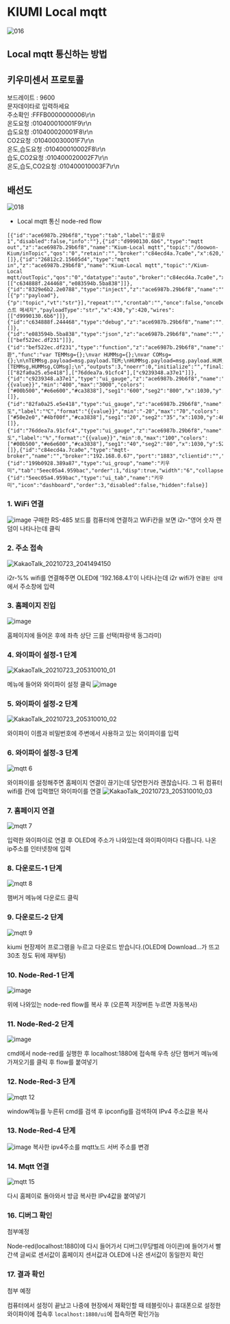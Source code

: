# KIUMI Local mqtt 

![016](https://user-images.githubusercontent.com/83691399/124417807-f4639f80-dd94-11eb-9a02-b59e1b55a9aa.png)

## Local mqtt 통신하는 방법

## 키우미센서 프로토콜
>
보드레이트 : 9600   
문자데이타로 입력하세요   
주소확인 :FFFB0000000006\r\n   
온도요청 :010400010001F9\r\n   
습도요청 :010400020001F8\r\n   
CO2요청 :010400030001F7\r\n   
온도,습도요청 :010400010002F8\r\n   
습도,CO2요청 :010400020002F7\r\n   
온도,습도,CO2요청 :010400010003F7\r\n   

## 배선도
![018](https://user-images.githubusercontent.com/83691399/124417589-68517800-dd94-11eb-8e46-ad3d20f0020b.png)


* Local mqtt 통신 node-red flow 
```
[{"id":"ace6987b.29b6f8","type":"tab","label":"플로우 1","disabled":false,"info":""},{"id":"d9990130.6b6","type":"mqtt out","z":"ace6987b.29b6f8","name":"Kium-Local mqtt","topic":"/doowon-Kium/inTopic","qos":"0","retain":"","broker":"c84ecd4a.7ca0e","x":620,"y":420,"wires":[]},{"id":"26812c2.15605d4","type":"mqtt in","z":"ace6987b.29b6f8","name":"Kium-Local mqtt","topic":"/Kium-Local mqtt/outTopic","qos":"0","datatype":"auto","broker":"c84ecd4a.7ca0e","x":430,"y":480,"wires":[["c634888f.244468","e083594b.5ba838"]]},{"id":"8329e6b2.2e0788","type":"inject","z":"ace6987b.29b6f8","name":"","props":[{"p":"payload"},{"p":"topic","vt":"str"}],"repeat":"","crontab":"","once":false,"onceDelay":0.1,"topic":"","payload":"테스트 메세지","payloadType":"str","x":430,"y":420,"wires":[["d9990130.6b6"]]},{"id":"c634888f.244468","type":"debug","z":"ace6987b.29b6f8","name":"","active":true,"tosidebar":true,"console":false,"tostatus":false,"complete":"payload","targetType":"msg","statusVal":"","statusType":"auto","x":730,"y":480,"wires":[]},{"id":"e083594b.5ba838","type":"json","z":"ace6987b.29b6f8","name":"","property":"payload","action":"","pretty":false,"x":670,"y":540,"wires":[["bef522ec.df231"]]},{"id":"bef522ec.df231","type":"function","z":"ace6987b.29b6f8","name":"변환","func":"var TEMMsg={};\nvar HUMMsg={};\nvar COMsg={};\n\nTEMMsg.payload=msg.payload.TEM;\nHUMMsg.payload=msg.payload.HUM;\nCOMsg.payload=msg.payload.CO;\n\nreturn [TEMMsg,HUMMsg,COMsg];\n","outputs":3,"noerr":0,"initialize":"","finalize":"","x":810,"y":540,"wires":[["82fa0a25.e5e418"],["76ddea7a.91cfc4"],["c9239348.a37e1"]]},{"id":"c9239348.a37e1","type":"ui_gauge","z":"ace6987b.29b6f8","name":"","group":"199b0928.389a87","order":2,"width":"3","height":"3","gtype":"wave","title":"CO2","label":"ph","format":"{{value}}","min":"400","max":"3000","colors":["#00b500","#e6e600","#ca3838"],"seg1":"600","seg2":"800","x":1030,"y":580,"wires":[]},{"id":"82fa0a25.e5e418","type":"ui_gauge","z":"ace6987b.29b6f8","name":"","group":"199b0928.389a87","order":0,"width":"3","height":"3","gtype":"donut","title":"온도","label":"℃","format":"{{value}}","min":"-20","max":"70","colors":["#50e2e0","#4bf00f","#ca3838"],"seg1":"20","seg2":"35","x":1030,"y":460,"wires":[]},{"id":"76ddea7a.91cfc4","type":"ui_gauge","z":"ace6987b.29b6f8","name":"","group":"199b0928.389a87","order":1,"width":"3","height":"3","gtype":"wave","title":"습도","label":"%","format":"{{value}}","min":0,"max":"100","colors":["#00b500","#e6e600","#ca3838"],"seg1":"40","seg2":"80","x":1030,"y":520,"wires":[]},{"id":"c84ecd4a.7ca0e","type":"mqtt-broker","name":"","broker":"192.168.0.67","port":"1883","clientid":"","usetls":false,"compatmode":false,"keepalive":"60","cleansession":true,"birthTopic":"","birthQos":"0","birthPayload":"","closeTopic":"","closeQos":"0","closePayload":"","willTopic":"","willQos":"0","willPayload":""},{"id":"199b0928.389a87","type":"ui_group","name":"키우미","tab":"5eec05a4.959bac","order":1,"disp":true,"width":"6","collapse":false},{"id":"5eec05a4.959bac","type":"ui_tab","name":"키우미","icon":"dashboard","order":3,"disabled":false,"hidden":false}]
```
### 1. WiFi 연결
![image](https://user-images.githubusercontent.com/83691399/126777406-46c9ff77-3d1c-4bc0-aa98-ae60ed82e6ae.png)
구매한 RS-485 보드를 컴퓨터에 연결하고 WiFi칸을 보면 i2r-"영어 숫자 랜덤이 나타나는데 클릭
### 2. 주소 접속
![KakaoTalk_20210723_2041494150](https://user-images.githubusercontent.com/83691399/126777070-fc1cf060-c942-4574-a215-7b38ad262e33.jpg)

i2r-%% wifi를 연결해주면 OLED에 '192.168.4.1'이 나타나는데 i2r wifi가 `연결된 상태`에서 주소창에 입력
### 3. 홈페이지 진입
![image](https://user-images.githubusercontent.com/83691399/126776951-9e653337-48b3-4bc4-a419-f141e57f9ce7.png)

홈페이지에 들어온 후에 좌측 상단 三를 선택(파랑색 동그라미)
### 4. 와이파이 설정-1 단계
![KakaoTalk_20210723_205310010_01](https://user-images.githubusercontent.com/83691399/126778287-9a1f9dc5-6338-4862-925e-bf33e53389ac.jpg)


메뉴에 들어와 와이파이 설정 클릭
![image](https://user-images.githubusercontent.com/83691399/126778330-63100784-5e85-4be9-8489-14bb139bf9d1.png)

### 5. 와이파이 설정-2 단계
![KakaoTalk_20210723_205310010_02](https://user-images.githubusercontent.com/83691399/126778190-6c1a2ac8-cadc-4f0b-bde1-768a5ca9b24a.jpg)

와이파이 이름과 비밀번호에 주변에서 사용하고 있는 와이파이를 입력
### 6. 와이파이 설정-3 단계
![mqtt 6](https://user-images.githubusercontent.com/37902752/126635746-1390f1db-d594-4352-86c8-6420861d871d.JPG)

와이파이를 설정해주면 홈페이지 연결이 끊기는데 당연한거라 괜찮습니다. 그 뒤 컴퓨터 wifi를 칸에 입력했던 와이파이를 연결
![KakaoTalk_20210723_205310010_03](https://user-images.githubusercontent.com/83691399/126778366-46c3b8ad-c9b1-4a1d-a253-29bdc699fc1a.jpg)
### 7. 홈페이지 연결
![mqtt 7](https://user-images.githubusercontent.com/37902752/126635748-43d8cf3c-4791-4c46-b373-00e1e3e9f9ac.JPG)

입력한 와이파이로 연결 후 OLED에 주소가 나와있는데 와이파이마다 다릅니다. 나온 ip주소를 인터넷창에 입력
### 8. 다운로드-1 단계
![mqtt 8](https://user-images.githubusercontent.com/37902752/126635751-f1cb5855-64db-4857-a95b-b76d84dd75fe.JPG)

햄버거 메뉴에 다운로드 클릭
### 9. 다운로드-2 단계
![mqtt 9](https://user-images.githubusercontent.com/37902752/126635753-97589095-b46e-4cb9-8efc-ccdb6e3f4194.JPG)

kiumi 현장제어 프로그램을 누르고 다운로드 받습니다.(OLED에 Download...가 뜨고 30초 정도 뒤에 재부팅)
### 10. Node-Red-1 단계
![image](https://user-images.githubusercontent.com/83691399/126778751-bfb16b20-a78f-47b4-bf53-8d92fb5c063e.png)

위에 나와있는 node-red flow를 복사 후 (오른쪽 저장버튼 누르면 자동복사)
### 11. Node-Red-2 단계
![image](https://user-images.githubusercontent.com/83691399/126778843-d36fe0c9-5653-439d-b990-a53972a81874.png)

cmd에서 node-red를 실행한 후 localhost:1880에 접속해 우측 상단 햄버거 메뉴에 가져오기를 클릭 후 flow를 붙여넣기 
### 12. Node-Red-3 단계
![mqtt 12](https://user-images.githubusercontent.com/37902752/126635758-08ac0a84-2297-4fc3-b40a-a2101f286073.JPG)

window메뉴를 누른뒤 cmd를 검색 후 ipconfig를 검색하여 IPv4 주소값을 복사
### 13. Node-Red-4 단계 
![image](https://user-images.githubusercontent.com/83691399/126779048-6c6dae19-4670-4cb1-98fa-f1338967e056.png)
복사한 ipv4주소를 mqtt노드 서버  주소를 변경
### 14. Mqtt 연결
![mqtt 15](https://user-images.githubusercontent.com/37902752/126635726-ce34f76a-63e1-4ee3-b1d9-d89c7e22f02c.JPG)

다시 홈페이로 돌아와서 방금 복사한  IPv4값을 붙여넣기
### 16. 디버그 확인
첨부예정

Node-red(localhost:1880)에 다시 들어가서 디버그(무당벌레 아이콘)에 들어가서 빨간색 글씨로 센서값이 홈페이지 센서값과 OLED에 나온 센서값이 동일한지 확인
### 17. 결과 확인
첨부 예정

컴퓨터에서 설정이 끝났고 나중에 현장에서 재확인할 때 테블릿이나 휴대폰으로 설정한 와이파이에 접속후 `localhost:1880/ui`에 접속하면 확인가능
